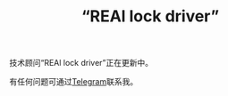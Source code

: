﻿---
layout: post-ea

group: 技术顾问
title: “REAl lock driver”
meta: REAl lock driver
logo: real_lock_driver.svg
order: 4

category: ea

og: img/og-real-lock-driver.jpg

lang: cn
ref: real_lock_driver
---

技术顾问“REAl lock driver”正在更新中。

有任何问题可通过<a href="https://t.me/chutkoy" target="_blank">Telegram</a>联系我。
